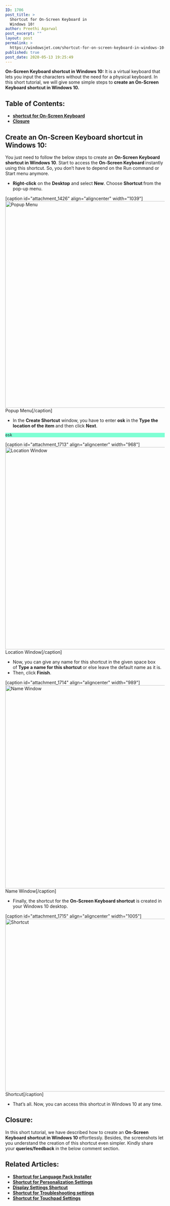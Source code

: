 ```yaml
---
ID: 1706
post_title: >
  Shortcut for On-Screen Keyboard in
  Windows 10!
author: Preethi Agarwal
post_excerpt: ""
layout: post
permalink: >
  https://windowsjet.com/shortcut-for-on-screen-keyboard-in-windows-10-1706/
published: true
post_date: 2020-05-13 19:25:49
---
```

<strong><span class="dropcap dropcap1">O</span>n-Screen Keyboard shortcut in Windows 10: </strong>It is a virtual keyboard that lets you input the characters without the need for a physical keyboard. In this short tutorial, we will give some simple steps to <strong>create an On-Screen Keyboard shortcut in Windows 10.</strong>
<h2>Table of Contents:</h2>
<ul>
 	<li><a href="#1"><strong>shortcut for On-Screen Keyboard</strong></a></li>
 	<li><a href="#2"><strong>Closure</strong></a></li>
</ul>
<h2 id="1">Create an On-Screen Keyboard shortcut in Windows 10:</h2>
You just need to follow the below steps to create an <strong>On-Screen Keyboard shortcut</strong><strong> in Windows 10</strong>. Start to access the <strong>On-Screen Keyboard </strong>instantly using this shortcut. So, you don’t have to depend on the Run command or Start menu anymore.
<ul>
 	<li><strong>Right-click</strong> on the <strong>Desktop</strong> and select <strong>New</strong>. Choose <strong>Shortcut </strong>from the pop-up menu.</li>
</ul>
[caption id="attachment_1426" align="aligncenter" width="1039"]<img class="wp-image-1426 size-full" src="https://windowsjet.com/wp-content/uploads/2020/05/Screenshot_1-16.png" alt="Popup Menu" width="1039" height="652" /> Popup Menu[/caption]
<ul>
 	<li>In the <strong>Create Shortcut</strong> window, you have to enter <strong>osk</strong> in the <strong>Type the location of the item </strong>and then click <strong>Next</strong>.</li>
</ul>
<p style="background: aquamarine;"><code>osk</code></p>


[caption id="attachment_1713" align="aligncenter" width="968"]<img class="wp-image-1713 size-full" src="https://windowsjet.com/wp-content/uploads/2020/05/Screenshot_1-24.png" alt="Location Window" width="968" height="638" /> Location Window[/caption]
<ul>
 	<li>Now, you can give any name for this shortcut in the given space box of <strong>Type a name for this shortcut </strong>or else leave the default name as it is.</li>
 	<li>Then, click <strong>Finish</strong>.</li>
</ul>
[caption id="attachment_1714" align="aligncenter" width="989"]<img class="wp-image-1714 size-full" src="https://windowsjet.com/wp-content/uploads/2020/05/Screenshot_2-21.png" alt="Name Window" width="989" height="641" /> Name Window[/caption]
<ul>
 	<li>Finally, the shortcut for the <strong>On-Screen Keyboard shortcut</strong> is created in your Windows 10 desktop.</li>
</ul>
[caption id="attachment_1715" align="aligncenter" width="1005"]<img class="wp-image-1715 size-full" src="https://windowsjet.com/wp-content/uploads/2020/05/Screenshot_3-21.png" alt="Shortcut" width="1005" height="545" /> Shortcut[/caption]
<ul>
 	<li>That’s all. Now, you can access this shortcut in Windows 10 at any time.</li>
</ul>
<h2 id="2">Closure:</h2>
In this short tutorial, we have described how to create an <strong>On-Screen Keyboard shortcut</strong><strong> in Windows 10 </strong>effortlessly. Besides, the screenshots let you understand the creation of this shortcut even simpler. Kindly share your <strong>queries/feedback</strong> in the below comment section.
<h2>Related Articles:</h2>
<ul>
 	<li><a href="https://windowsjet.com/easily-access-the-language-pack-installer-in-windows-10-500/" rel="nofollow"><strong>Shortcut for Language Pack Installer</strong></a></li>
 	<li><a href="https://windowsjet.com/create-a-shortcut-for-personalization-settings-in-windows-10-404/" rel="nofollow"><strong>Shortcut for Personalization Settings</strong></a></li>
 	<li><a href="https://windowsjet.com/how-to-create-display-settings-shortcut-in-windows-10-453/" rel="nofollow"><strong>Display Settings Shortcut</strong></a></li>
 	<li><a href="https://windowsjet.com/quick-access-the-troubleshooting-settings-in-windows-10-326/" rel="nofollow"><strong>Shortcut for Troubleshooting settings</strong></a></li>
 	<li><a href="https://windowsjet.com/create-a-shortcut-for-touchpad-settings-in-windows-10-389/" rel="nofollow"><strong>Shortcut for Touchpad Settings</strong></a></li>
</ul>